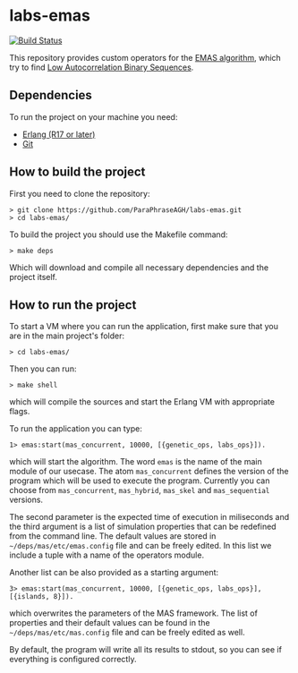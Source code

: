 labs-emas
=========
[![Build Status](https://travis-ci.org/ParaPhraseAGH/labs-emas.svg?branch=master "Build Status")](https://travis-ci.org/ParaPhraseAGH/labs-emas)

This repository provides custom operators for the [EMAS algorithm](https://github.com/ParaPhraseAGH/erlang-emas), which try to find [Low Autocorrelation Binary Sequences](http://militzer.berkeley.edu/sequences.html).

## Dependencies

To run the project on your machine you need:

* [Erlang (R17 or later)](http://www.erlang.org/)
* [Git](http://git-scm.com/)

## How to build the project

First you need to clone the repository:

    > git clone https://github.com/ParaPhraseAGH/labs-emas.git
    > cd labs-emas/

To build the project you should use the Makefile command:

    > make deps
    
Which will download and compile all necessary dependencies and the project itself.

## How to run the project

To start a VM where you can run the application, first make sure that you are in the main project's folder:

    > cd labs-emas/
    
Then you can run:

    > make shell
    
which will compile the sources and start the Erlang VM with appropriate flags.

To run the application you can type:

    1> emas:start(mas_concurrent, 10000, [{genetic_ops, labs_ops}]).
  
which will start the algorithm. The word `emas` is the name of the main module of our usecase. The atom `mas_concurrent` defines the version of the program which will be used to execute the program. Currently you can choose from `mas_concurrent`, `mas_hybrid`, `mas_skel` and `mas_sequential` versions.

The second parameter is the expected time of execution in miliseconds and the third argument is a list of simulation properties that can be redefined from the command line. The default values are stored in `~/deps/mas/etc/emas.config` file and can be freely edited. In this list we include a tuple with a name of the operators module.

Another list can be also provided as a starting argument:

    3> emas:start(mas_concurrent, 10000, [{genetic_ops, labs_ops}], [{islands, 8}]).
    
which overwrites the parameters of the MAS framework. The list of properties and their default values can be found in the `~/deps/mas/etc/mas.config` file and can be freely edited as well.

By default, the program will write all its results to stdout, so you can see if everything is configured correctly.
